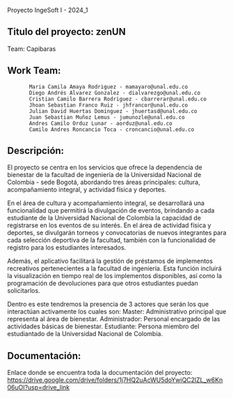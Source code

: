 Proyecto IngeSoft I - 2024_1
## Titulo del proyecto: zenUN
Team: Capibaras

## Work Team: 
           Maria Camila Amaya Rodriguez - mamayaro@unal.edu.co 
           Diego Andrés Alvarez Gonzalez - dialvarezgo@unal.edu.co
           Cristian Camilo Barrera Rodriguez - cbarrerar@unal.edu.co
           Jhoan Sebastian Franco Ruiz - jhfrancor@unal.edu.co
           Julian David Huertas Dominguez - jhuertasd@unal.edu.co
           Juan Sebastian Muñoz Lemus - jumunozle@unal.edu.co
           Andres Camilo Orduz Lunar - aorduz@unal.edu.co
           Camilo Andres Roncancio Toca - croncancio@unal.edu.co

## Descripción:
El proyecto se centra en los servicios que ofrece la dependencia de bienestar de la facultad de ingeniería de la Universidad Nacional de Colombia - sede Bogotá, abordando tres áreas principales: cultura, acompañamiento integral, y actividad física y deportes.

En el área de cultura y acompañamiento integral, se desarrollará una funcionalidad que permitirá la divulgación de eventos, brindando a cada estudiante de la Universidad Nacional de Colombia la capacidad de registrarse en los eventos de su interés. En el área de actividad física y deportes, se divulgarán torneos y convocatorias de nuevos integrantes para cada selección deportiva de la facultad, también con la funcionalidad de registro para los estudiantes interesados. 

Además, el aplicativo facilitará la gestión de préstamos de implementos recreativos pertenecientes a la facultad de ingeniería. Esta función incluirá la visualización en tiempo real de los implementos disponibles, así como la programación de devoluciones para que otros estudiantes puedan solicitarlos.

Dentro es este tendremos la presencia de 3 actores que serán los que interactúan activamente los cuales son:
 Master: Administrativo principal que representa al área de bienestar.
 Administrador: Personal encargado de las actividades básicas de bienestar.
 Estudiante: Persona miembro del estudiantado de la Universidad Nacional de Colombia.

 ## Documentación:
  Enlace donde se encuentra toda la documentación del proyecto:
   https://drive.google.com/drive/folders/1j7HQ2uAcWU5doYwiQC2lZL_w6Kn06uOl?usp=drive_link

 




